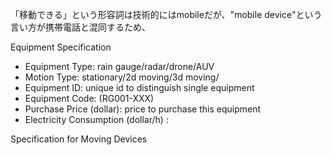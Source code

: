 「移動できる」という形容詞は技術的にはmobileだが、"mobile device"という言い方が携帯電話と混同するため、

Equipment Specification
- Equipment Type:  rain gauge/radar/drone/AUV
- Motion Type: stationary/2d moving/3d moving/
- Equipment ID: unique id to distinguish single equipment
- Equipment Code: (RG001-XXX)
- Purchase Price (dollar): price to purchase this equipment
- Electricity Consumption (dollar/h) : 

Specification for Moving Devices

 